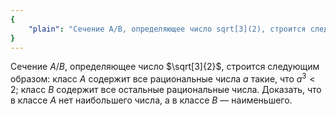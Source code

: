 ```yaml
---
{
    "plain": "Сечение A/B, определяющее число sqrt[3](2), строится следующим образом: класс A содержит все рациональные числа a такие, что a^3 < 2; класс B содержит все остальные рациональные числа. Доказать, что в классе A нет наибольшего числа, а в классе B — наименьшего."
}
---
```


Сечение $A/B$, определяющее число $\sqrt[3]{2}$, строится следующим образом: класс $A$ содержит все
рациональные числа $a$ такие, что $a^3 < 2$; класс $B$ содержит все остальные рациональные числа.
Доказать, что в классе $A$ нет наибольшего числа, а в классе $B$ — наименьшего.